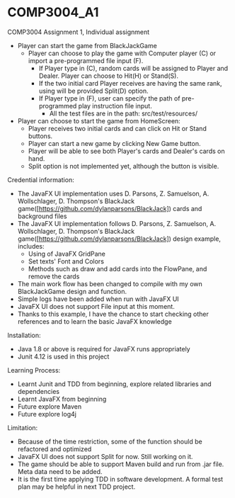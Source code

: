 # COMP3004_A1
COMP3004 Assignment 1, Individual assignment 
- Player can start the game from BlackJackGame
  - Player can choose to play the game with Computer player (C) or import a pre-programmed file input (F).
    - If Player type in (C), random cards will be assigned to Player and Dealer. Player can choose to Hit(H) or Stand(S). 
    - If the two initial card Player receives are having the same rank, using will be provided Split(D) option. 
    - If Player type in (F), user can specify the path of pre-programmed play instruction file input. 
      - All the test files are in the path: src/test/resources/
- Player can choose to start the game from HomeScreen:
  - Player receives two initial cards and can click on Hit or Stand buttons. 
  - Player can start a new game by clicking New Game button.
  - Player will be able to see both Player's cards and Dealer's cards on hand.
  - Split option is not implemented yet, although the button is visible. 

Credential information:
- The JavaFX UI implementation uses D. Parsons, Z. Samuelson, A. Wollschlager, D. Thompson's BlackJack game([https://github.com/dylanparsons/BlackJack]) cards and background files
- The JavaFX UI implementation follows D. Parsons, Z. Samuelson, A. Wollschlager, D. Thompson's BlackJack game([https://github.com/dylanparsons/BlackJack]) design example, includes:
  - Using of JavaFX GridPane
  - Set texts' Font and Colors
  - Methods such as draw and add cards into the FlowPane, and remove the cards
- The main work flow has been changed to compile with my own BlackJackGame design and function.
- Simple logs have been added when run with JavaFX UI
- JavaFX UI does not support File input at this moment.
- Thanks to this example, I have the chance to start checking other references and to learn the basic JavaFX knowledge

Installation:
- Java 1.8 or above is required for JavaFX runs appropriately
- Junit 4.12 is used in this project

Learning Process:
- Learnt Junit and TDD from beginning, explore related libraries and dependencies 
- Learnt JavaFX from beginning 
- Future explore Maven 
- Future explore log4j

Limitation:
- Because of the time restriction, some of the function should be refactored and optimized
- JavaFX UI does not support Split for now. Still working on it. 
- The game should be able to support Maven build and run from .jar file. Meta data need to be added. 
- It is the first time applying TDD in software development. A formal test plan may be helpful in next TDD project. 
